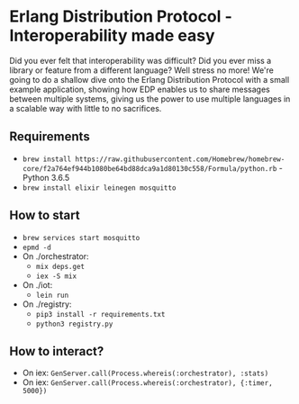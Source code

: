 # Erlang Distribution Protocol - Interoperability made easy

Did you ever felt that interoperability was difficult? Did you ever miss a library or feature from a different language? Well stress no more! We're going to do a shallow dive onto the Erlang Distribution Protocol with a small example application, showing how EDP enables us to share messages between multiple systems, giving us the power to use multiple languages in a scalable way with little to no sacrifices.

## Requirements
* `brew install https://raw.githubusercontent.com/Homebrew/homebrew-core/f2a764ef944b1080be64bd88dca9a1d80130c558/Formula/python.rb` - Python 3.6.5
* `brew install elixir leinegen mosquitto`

## How to start

* `brew services start mosquitto`
* `epmd -d`
* On ./orchestrator:
  * `mix deps.get`
  * `iex -S mix`
* On ./iot:
  * `lein run`
* On ./registry:
  * `pip3 install -r requirements.txt`
  * `python3 registry.py`

## How to interact?
* On iex: `GenServer.call(Process.whereis(:orchestrator), :stats)`
* On iex: `GenServer.call(Process.whereis(:orchestrator), {:timer, 5000})`
